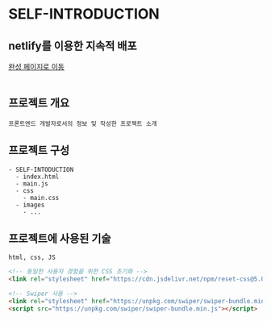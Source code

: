 # SELF-INTRODUCTION

## netlify를 이용한 지속적 배포
<a href="https://unruffled-snyder-368273.netlify.app/" title="완성 페이지로 이동" target="_blank">완성 페이지로 이동</a> 
<br/><br/> 

## 프로젝트 개요
```plaintext
프론트엔드 개발자로서의 정보 및 작성한 프로젝트 소개
```

## 프로젝트 구성
```plaintext
- SELF-INTODUCTION
  - index.html
  - main.js
  - css
    - main.css
  - images
    - ...
```

## 프로젝트에 사용된 기술
```plaintext
html, css, JS
```
```html
<!-- 동일한 사용자 경험을 위한 CSS 초기화 -->
<link rel="stylesheet" href="https://cdn.jsdelivr.net/npm/reset-css@5.0.1/reset.min.css" />
```
```html
<!-- Swiper 사용 -->
<link rel="stylesheet" href="https://unpkg.com/swiper/swiper-bundle.min.css" />
<script src="https://unpkg.com/swiper/swiper-bundle.min.js"></script>
```